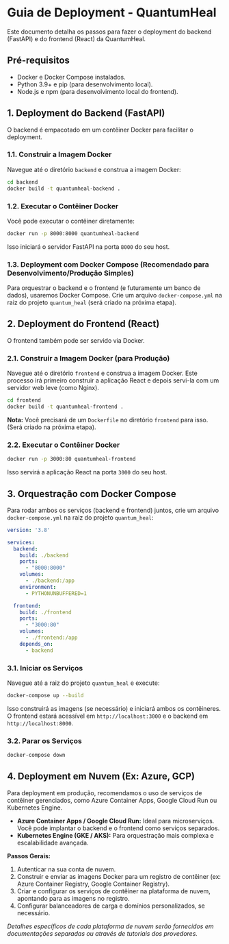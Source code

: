 # Guia de Deployment - QuantumHeal

Este documento detalha os passos para fazer o deployment do backend (FastAPI) e do frontend (React) da QuantumHeal.

## Pré-requisitos

- Docker e Docker Compose instalados.
- Python 3.9+ e pip (para desenvolvimento local).
- Node.js e npm (para desenvolvimento local do frontend).

## 1. Deployment do Backend (FastAPI)

O backend é empacotado em um contêiner Docker para facilitar o deployment.

### 1.1. Construir a Imagem Docker

Navegue até o diretório `backend` e construa a imagem Docker:

```bash
cd backend
docker build -t quantumheal-backend .
```

### 1.2. Executar o Contêiner Docker

Você pode executar o contêiner diretamente:

```bash
docker run -p 8000:8000 quantumheal-backend
```

Isso iniciará o servidor FastAPI na porta `8000` do seu host.

### 1.3. Deployment com Docker Compose (Recomendado para Desenvolvimento/Produção Simples)

Para orquestrar o backend e o frontend (e futuramente um banco de dados), usaremos Docker Compose. Crie um arquivo `docker-compose.yml` na raiz do projeto `quantum_heal` (será criado na próxima etapa).

## 2. Deployment do Frontend (React)

O frontend também pode ser servido via Docker.

### 2.1. Construir a Imagem Docker (para Produção)

Navegue até o diretório `frontend` e construa a imagem Docker. Este processo irá primeiro construir a aplicação React e depois servi-la com um servidor web leve (como Nginx).

```bash
cd frontend
docker build -t quantumheal-frontend .
```

**Nota:** Você precisará de um `Dockerfile` no diretório `frontend` para isso. (Será criado na próxima etapa).

### 2.2. Executar o Contêiner Docker

```bash
docker run -p 3000:80 quantumheal-frontend
```

Isso servirá a aplicação React na porta `3000` do seu host.

## 3. Orquestração com Docker Compose

Para rodar ambos os serviços (backend e frontend) juntos, crie um arquivo `docker-compose.yml` na raiz do projeto `quantum_heal`:

```yaml
version: '3.8'

services:
  backend:
    build: ./backend
    ports:
      - "8000:8000"
    volumes:
      - ./backend:/app
    environment:
      - PYTHONUNBUFFERED=1

  frontend:
    build: ./frontend
    ports:
      - "3000:80"
    volumes:
      - ./frontend:/app
    depends_on:
      - backend
```

### 3.1. Iniciar os Serviços

Navegue até a raiz do projeto `quantum_heal` e execute:

```bash
docker-compose up --build
```

Isso construirá as imagens (se necessário) e iniciará ambos os contêineres. O frontend estará acessível em `http://localhost:3000` e o backend em `http://localhost:8000`.

### 3.2. Parar os Serviços

```bash
docker-compose down
```

## 4. Deployment em Nuvem (Ex: Azure, GCP)

Para deployment em produção, recomendamos o uso de serviços de contêiner gerenciados, como Azure Container Apps, Google Cloud Run ou Kubernetes Engine.

- **Azure Container Apps / Google Cloud Run:** Ideal para microserviços. Você pode implantar o backend e o frontend como serviços separados.
- **Kubernetes Engine (GKE / AKS):** Para orquestração mais complexa e escalabilidade avançada.

**Passos Gerais:**

1.  Autenticar na sua conta de nuvem.
2.  Construir e enviar as imagens Docker para um registro de contêiner (ex: Azure Container Registry, Google Container Registry).
3.  Criar e configurar os serviços de contêiner na plataforma de nuvem, apontando para as imagens no registro.
4.  Configurar balanceadores de carga e domínios personalizados, se necessário.

*Detalhes específicos de cada plataforma de nuvem serão fornecidos em documentações separadas ou através de tutoriais dos provedores.*